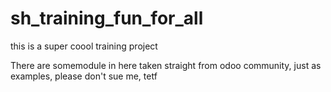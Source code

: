 # sh_training_fun_for_all
this is a super coool training project 

There are somemodule in here taken straight from odoo community, just as examples, please don't sue me, 
tetf
